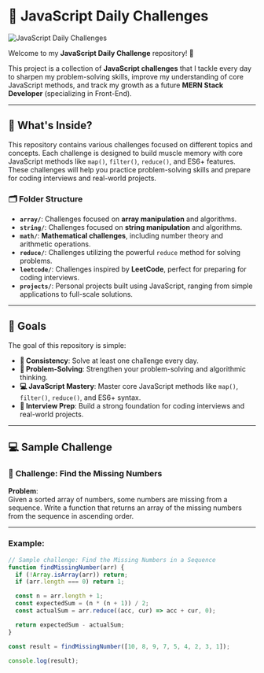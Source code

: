 # 🧠 JavaScript Daily Challenges

![JavaScript Daily Challenges](https://img.shields.io/badge/JavaScript-Daily_Challenges-blue?logo=javascript&logoColor=white)

Welcome to my **JavaScript Daily Challenge** repository! 🚀

This project is a collection of **JavaScript challenges** that I tackle every day to sharpen my problem-solving skills, improve my understanding of core JavaScript methods, and track my growth as a future **MERN Stack Developer** (specializing in Front-End). 

---

## 📌 What's Inside?

This repository contains various challenges focused on different topics and concepts. Each challenge is designed to build muscle memory with core JavaScript methods like `map()`, `filter()`, `reduce()`, and ES6+ features. These challenges will help you practice problem-solving skills and prepare for coding interviews and real-world projects.

### 🗂 Folder Structure

- **`array/`**: Challenges focused on **array manipulation** and algorithms.
- **`string/`**: Challenges focused on **string manipulation** and algorithms.
- **`math/`**: **Mathematical challenges**, including number theory and arithmetic operations.
- **`reduce/`**: Challenges utilizing the powerful `reduce` method for solving problems.
- **`leetcode/`**: Challenges inspired by **LeetCode**, perfect for preparing for coding interviews.
- **`projects/`**: Personal projects built using JavaScript, ranging from simple applications to full-scale solutions.

---

## 🎯 Goals

The goal of this repository is simple:

- **🌱 Consistency**: Solve at least one challenge every day.
- **🧩 Problem-Solving**: Strengthen your problem-solving and algorithmic thinking.
- **💻 JavaScript Mastery**: Master core JavaScript methods like `map()`, `filter()`, `reduce()`, and ES6+ syntax.
- **🎯 Interview Prep**: Build a strong foundation for coding interviews and real-world projects.

---

## 💻 Sample Challenge

### 📎 **Challenge**: Find the Missing Numbers

**Problem**:  
Given a sorted array of numbers, some numbers are missing from a sequence. Write a function that returns an array of the missing numbers from the sequence in ascending order.

---

### Example:

```js
// Sample challenge: Find the Missing Numbers in a Sequence
function findMissingNumber(arr) {
  if (!Array.isArray(arr)) return;
  if (arr.length === 0) return 1;

  const n = arr.length + 1;
  const expectedSum = (n * (n + 1)) / 2;
  const actualSum = arr.reduce((acc, cur) => acc + cur, 0);

  return expectedSum - actualSum;
}

const result = findMissingNumber([10, 8, 9, 7, 5, 4, 2, 3, 1]);

console.log(result);

